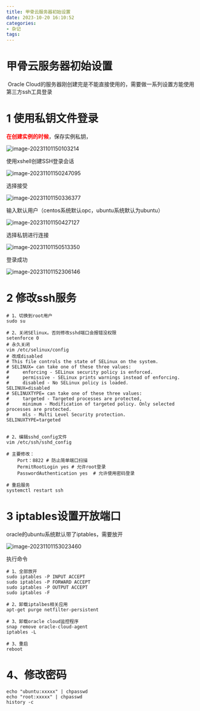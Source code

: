 ```yaml
---
title: 甲骨云服务器初始设置
date: 2023-10-20 16:10:52
categories:
- 杂记
tags:
---
```


# 甲骨云服务器初始设置

​	Oracle Cloud的服务器刚创建完是不能直接使用的，需要做一系列设置方能使用第三方ssh工具登录

# 1 使用私钥文件登录

<font color=red>**在创建实例的时候**</font>，保存实例私钥，

![image-20231101150103214](../../../source/img/image-20231101150103214.png)

使用xshell创建SSH登录会话

![image-20231101150247095](../../../source/img/image-20231101150247095.png)

选择接受

![image-20231101150336377](../../../source/img/image-20231101150336377.png)

输入默认用户（centos系统默认opc，ubuntu系统默认为ubuntu）

![image-20231101150427127](../../../source/img/image-20231101150427127.png)

选择私钥进行连接

![image-20231101150513350](../../../source/img/image-20231101150513350.png)

登录成功

![image-20231101152306146](../../../source/img/image-20231101152306146.png)



# 2 修改ssh服务

```shell
# 1、切换到root用户
sudo su

# 2、关闭SElinux。否则修改sshd端口会报错没权限
setenforce 0
# 永久关闭
vim /etc/selinux/config
# 改成disabled
# This file controls the state of SELinux on the system.
# SELINUX= can take one of these three values:
#     enforcing - SELinux security policy is enforced.
#     permissive - SELinux prints warnings instead of enforcing.
#     disabled - No SELinux policy is loaded.
SELINUX=disabled
# SELINUXTYPE= can take one of these three values:
#     targeted - Targeted processes are protected,
#     minimum - Modification of targeted policy. Only selected processes are protected. 
#     mls - Multi Level Security protection.
SELINUXTYPE=targeted


# 2、编辑sshd_config文件
vim /etc/ssh/sshd_config

# 主要修改：
	Port：8822 # 防止简单端口扫描
	PermitRootLogin yes # 允许root登录
	PasswordAuthentication yes	# 允许使用密码登录

# 重启服务
systemctl restart ssh
```

# 3 iptables设置开放端口

oracle的ubuntu系统默认带了iptables，需要放开

![image-20231101153023460](../../../source/img/image-20231101153023460.png)

执行命令

```shell
# 1、全部放开
sudo iptables -P INPUT ACCEPT
sudo iptables -P FORWARD ACCEPT
sudo iptables -P OUTPUT ACCEPT
sudo iptables -F

# 2、卸载iptalbes相关应用
apt-get purge netfilter-persistent

# 3、卸载oracle cloud监控程序
snap remove oracle-cloud-agent
iptables -L

# 3、重启
reboot
```

# 4、修改密码

```shell
echo "ubuntu:xxxxx" | chpasswd
echo "root:xxxxx" | chpasswd
history -c
```

